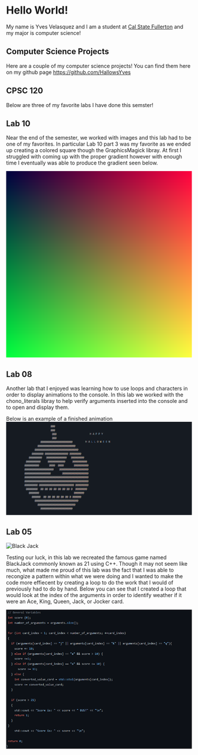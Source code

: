 # Hello World!
My name is Yves Velasquez and I am a student at [Cal State Fullerton](http://www.fullerton.edu/)
and my major is computer science!

## Computer Science Projects
Here are a couple of my computer science projects! You can find them here on my github page https://github.com/HallowsYves

## CPSC 120
Below are three of my favorite labs I have done this semster!

## Lab 10
Near the end of the semester, we worked with images and this lab had to be one of my favorites. In particular Lab 10 part 3 was my favorite as we ended up creating a colored square though the GraphicsMagick libray. At first I struggled with coming up with the proper gradient however with enough time I eventually was able to produce the gradient seen below.

![Gradient image from lab 10](images/gradient.png)

## Lab 08
Another lab that I enjoyed was learning how to use loops and characters in order to display animations to the console. In this lab we worked with the chono_literals libray to help verify arguments inserted into the console and to open and display them. 

Below is an example of a finished animation
![](images/animation.png)

## Lab 05
![Black Jack](https://giffiles.alphacoders.com/143/143128.gif)

Testing our luck, in this lab we recreated the famous game named BlackJack commonly known as 21 using C++. Though it may not seem like much, what made me proud of this lab was the fact that I was able to recongize a pattern within what we were doing and I wanted to make the code more effiecent by creating a loop to do the work that I would of previously had to do by hand. Below you can see that I created a loop that would look at the index of the arguments in order to identify weather if it were an Ace, King, Queen, Jack, or Jocker card.

![uhh](images/Black_jack%20example.png)